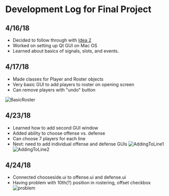 # Development Log for Final Project
## 4/16/18
* Decided to follow through with [Idea 2](https://github.com/uiuc-sp18-cs126/final-project-rrout2/blob/master/PROPOSAL.md)
* Worked on setting up Qt GUI on Mac OS 
* Learned about basics of signals, slots, and events. 

## 4/17/18
* Made classes for Player and Roster objects
* Very basic GUI to add players to roster on opening screen
* Can remove players with "undo" button

![BasicRoster](https://raw.githubusercontent.com/uiuc-sp18-cs126/final-project-rrout2/master/screenshots/rostering1.png?token=Acz5q8Xqd-t8pSMErPh66kFdfHNTotWRks5a4AliwA%3D%3D)

## 4/23/18
* Learned how to add second GUI window
* Added ability to choose offense vs. defense
* Can choose 7 players for each line
* Next: need to add individual offense and defense GUIs
![AddingToLine1](https://raw.githubusercontent.com/uiuc-sp18-cs126/final-project-rrout2/master/screenshots/7online1.png?token=Acz5q3Z-QcVDmzOFCfhbKkV-S1ZLkvlGks5a6AyjwA%3D%3D)
![AddingToLine2](https://raw.githubusercontent.com/uiuc-sp18-cs126/final-project-rrout2/master/screenshots/7online2.png?token=Acz5q56csr0BbcLEGwr36KwG1A8xjptoks5a6AylwA%3D%3D)

## 4/24/18
* Connected chooseside.ui to offense.ui and defense.ui
* Having problem with 10th(?) position in rostering, offset checkbox
![problem](https://raw.githubusercontent.com/uiuc-sp18-cs126/final-project-rrout2/master/screenshots/problem_offset.png?token=Acz5q2AfxQfkzIrrtp_t1NSEySIfo67Qks5a6SdkwA%3D%3D)